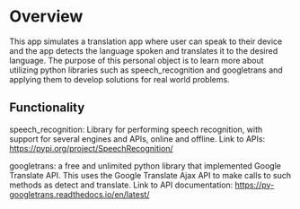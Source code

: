 # Overview
This app simulates a translation app where user can speak to their device and the app detects the language spoken and translates it to the desired language. The purpose of this personal object is to learn more about utilizing python libraries such as
speech_recognition and googletrans and applying them to develop solutions for real world problems.

## Functionality
speech_recognition: Library for performing speech recognition, with support for several engines and APIs, online and offline. 
Link to APIs: https://pypi.org/project/SpeechRecognition/

googletrans: a free and unlimited python library that implemented Google Translate API. This uses the Google Translate Ajax API to make calls to such methods as detect and translate. 
Link to API documentation: https://py-googletrans.readthedocs.io/en/latest/

